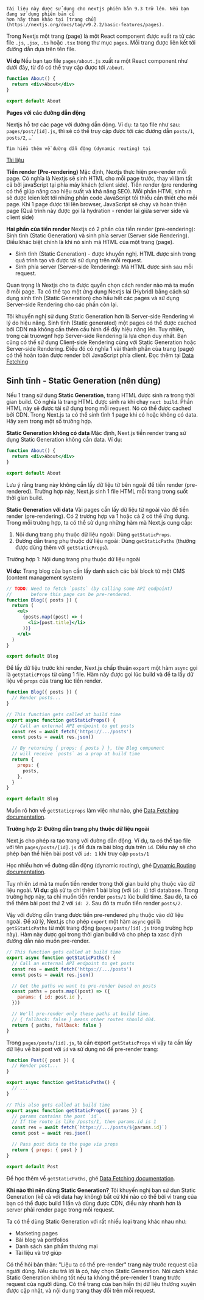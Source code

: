     Tài liệu này được sử dụng cho nextjs phiên bản 9.3 trở lên. Nếu bạn đang sử dụng phiên bản cũ 
    hơn hãy tham khảo tại [trang chủ](https://nextjs.org/docs/tag/v9.2.2/basic-features/pages).
Trong Nextjs một trang (page) là một React component được xuất ra từ các file `.js`, `.jsx`, `.ts` hoặc `.tsx` trong thư mục `pages`. Mỗi trang được liên kết tới đường dẫn dựa trên tên file.

**Ví dụ** Nếu bạn tạo file `pages/about.js` xuất ra một React component như dưới đây, từ đó có thể truy cập được tới `/about`.
```jsx
function About() {
  return <div>About</div>
}

export default About
```

**Pages với các đường dẫn động**

Nextjs hỗ trợ các page với đường dẫn động. Ví dụ: ta tạo file như sau: `pages/post/[id].js`, thì sẽ có thể truy cập được tới các đường dẫn `posts/1`, `posts/2`, ..`

    Tìm hiểu thêm về đường dẫn động (dynamic routing) tại 

[Tài liệu](https://nextjs.org/docs/routing/dynamic-routes)

**Tiền render (Pre-rendering)**
Mặc định, Nextjs thực hiện pre-render mỗi page. Có nghĩa là Nextjs sẽ sinh HTML cho mỗi page trước, thay vì làm tất cả bởi javaScript tại phía máy khách (client side). Tiền render (pre rendering có thể giúp nâng cao hiệu suất và khả năng SEO).
Mỗi phần HTML sinh ra sẽ được leien kết tới những phần code JavaScript tối thiểu cần thiết cho mỗi page. Khi 1 page được tải lên browser, JavaScript sẽ chạy và hoàn thiện page (Quá trình này được gọi là hydration - render lai giữa server side và client side)

**Hai phần của tiền render**
Nextjs có 2 phần của tiền render (pre-rendering): Sinh tĩnh (Static Generation) và sinh phía server (Server side Rendering). Điều khác biệt chính là khi nó sinh mã HTML của một trang (page).

 - Sinh tĩnh (Static Generation) - được khuyến nghị. HTML được sinh trong quá trình tạo và được tái sử dụng trên mỗi request.
 - Sinh phía server (Server-side Rendering): Mã HTML được sinh sau mỗi request.
 
Quan trọng là Nextjs cho ta được quyền chọn cách render nào mà ta muốn ở mỗi page. Ta có thể tạo một ứng dụng Nextjs lai (Hybrid) bằng cách sử dụng sinh tĩnh (Static Generation) cho hầu hết các pages và sử dụng Server-side Rendering cho các phần còn lại.

Tôi khuyến nghị sử dụng Static Generation hơn là Server-side Rendering vì lý do hiệu năng. Sinh tĩnh (Static generated) một pages có thể được cached bởi CDN mà không cần thêm cấu hình để đẩy hiệu năng lên. Tuy nhiên, trong cài truowgnf hợp Server-side Rendering là lựa chọn duy nhất.
Bạn cũng có thể sử dụng Client-side Rendering cùng với Static Generation hoặc Server-side Rendering. Điều đó có nghĩa 1 vài thành phần của trang (page) có thể hoàn toàn được render bởi JavaScript phía client. Đọc thêm tại [Data Fetching](https://nextjs.org/docs/basic-features/data-fetching#fetching-data-on-the-client-side) 

## Sinh tĩnh - Static Generation (nên dùng)

Nếu 1 trang sử dụng **Static Generation**, trang HTML được sinh ra trong thời gian build. Có nghĩa là trang HTML được sỉnh ra khi chạy `next build`. Phần HTML này sẽ được tái sử dụng trong mỗi request. Nó có thể được cached bởi CDN.
Trong Next.js ta có thể sinh tĩnh 1 page khi có hoặc không có data. Hãy xem trong một số trường hợp.

**Static Generation không có data**
Mặc định, Next.js tiền render trang sử dụng Static Generation không cần data. Ví dụ:
```jsx
function About() {
  return <div>About</div>
}

export default About
```
Lưu ý rằng trang này không cần lấy dữ liệu từ bên ngoài để tiền render (pre-rendered). Trường hợp này, Next.js sinh 1 file HTML mỗi trang trong suốt thời gian build.

**Static Generation với data**
Vài pages cần lấy dữ liệu từ ngoài vào để tiền render (pre-rendering). Có 2 trường hợp và 1 hoặc cả 2 có thể ứng dụng. Trong mỗi trường hợp, ta có thể sử dụng những hàm mà Next.js cung cấp:

1. Nội dung trang phụ thuộc dữ liệu ngoài: Dùng `getStaticProps`.
2. Đường dẫn trang phụ thuộc dữ liệu ngoài: Dùng `getStaticPaths` (thường được dùng thêm với `getStaticProps`).

Trường hợp 1: Nội dung trang phụ thuộc dữ liệu ngoài

**Ví dụ:** Trang blog của bạn cần lấy danh sách các bài block từ một CMS (content management system)

```jsx
// TODO: Need to fetch `posts` (by calling some API endpoint)
//       before this page can be pre-rendered.
function Blog({ posts }) {
  return (
    <ul>
      {posts.map((post) => (
        <li>{post.title}</li>
      ))}
    </ul>
  )
}

export default Blog
```
Để lấy dữ liệu trước khi render, Next.js chấp thuận `export` một hàm `async` gọi là `getStaticProps` từ cùng 1 file. Hàm này được gọi lúc build và để ta lấy dữ liệu về `props` của trang lúc tiền render.

```jsx
function Blog({ posts }) {
  // Render posts...
}

// This function gets called at build time
export async function getStaticProps() {
  // Call an external API endpoint to get posts
  const res = await fetch('https://.../posts')
  const posts = await res.json()

  // By returning { props: { posts } }, the Blog component
  // will receive `posts` as a prop at build time
  return {
    props: {
      posts,
    },
  }
}

export default Blog
```
Muốn rõ hơn về `getStaticprops` làm việc như nào, ghé  [Data Fetching documentation](https://nextjs.org/docs/basic-features/data-fetching#getstaticprops-static-generation).

**Trường hợp 2: Đường dẫn trang phụ thuộc dữ liệu ngoài**

Next.js cho phép ra tạo trang với đường dẫn động. Ví dụ, ta có thể tạo file với tên `pages/posts/[id].js` để đưa ra bài blog dựa trên `id`. Điều này sẽ cho phép bạn thể hiện bài post với `id: 1` khi truy cập `posts/1`

Học nhiều hơn về đường dẫn động (dynamic routing), ghé [Dynamic Routing documentation](https://nextjs.org/docs/routing/dynamic-routes).

Tuy nhiên `id` mà ta muốn tiền render trong thời gian build phụ thuộc vào dữ liệu ngoài.
**Ví dụ:** giả sử ta chỉ thêm 1 bài blog (với `id: 1`) tới database. Trong trường hợp này, ta chỉ muốn tiền render `posts/1` lúc build time.
Sau đó, ta có thể thêm bài post thứ 2 với `id: 2`. Sau đó ta muốn tiền render `posts/2`.

Vậy với đường dẫn trang được tiền pre-rendered phụ thuộc vào dữ liệu ngoài. Để xử lý, Next.js cho phép `export` một hàm `async` gọi là `getSStaticPaths` từ một trang động (`pages/posts/[id].js` trong trường hợp này). Hàm này được gọi trong thời gian build và cho phép ta xasc định đường dẫn nào muốn pre-render.

```jsx
// This function gets called at build time
export async function getStaticPaths() {
  // Call an external API endpoint to get posts
  const res = await fetch('https://.../posts')
  const posts = await res.json()

  // Get the paths we want to pre-render based on posts
  const paths = posts.map((post) => ({
    params: { id: post.id },
  }))

  // We'll pre-render only these paths at build time.
  // { fallback: false } means other routes should 404.
  return { paths, fallback: false }
}
```
Trong `pages/posts/[id].js`, ta cần export `getStaticProps` vì vậy ta cần lấy dữ liệu về  bài post với `id` và sử dụng nó để pre-render trang:

```jsx
function Post({ post }) {
  // Render post...
}

export async function getStaticPaths() {
  // ...
}

// This also gets called at build time
export async function getStaticProps({ params }) {
  // params contains the post `id`.
  // If the route is like /posts/1, then params.id is 1
  const res = await fetch(`https://.../posts/${params.id}`)
  const post = await res.json()

  // Pass post data to the page via props
  return { props: { post } }
}

export default Post
```
Để học thêm về `getStaticPaths`, ghé [Data Fetching documentation](https://nextjs.org/docs/basic-features/data-fetching#getstaticpaths-static-generation).

**Khi nào thì nên dùng Static Generation?**
Tôi khuyến nghị bạn sử dụn Static Generation (kể cả với data hay không) bất cứ khi nào có thể bởi vì trang của bạn có thể được build 1 lần và dùng được CDN, điều này nhanh hơn là server phải render page trong mỗi request.

Ta có thể dùng Static Generation với rất nhiều loại trang khác nhau như:
- Marketing pages
- Bài blog và portfolios
- Danh sách sản phẩm thương mại
- Tài liệu và trợ giúp

Có thể hỏi bản thân: "Liệu ta có thể pre-render" trang này trước request của người dùng. Nếu câu trả lời là có, hãy chọn Static Generation.
Nói cách khác Static Generation không tốt nếu ta không thể pre-render 1 trang trước request của người dùng. Có thể trang của bạn hiển thị dữ liệu thường xuyên được cập nhật, và nội dung trang thay đổi trên mỗi request.